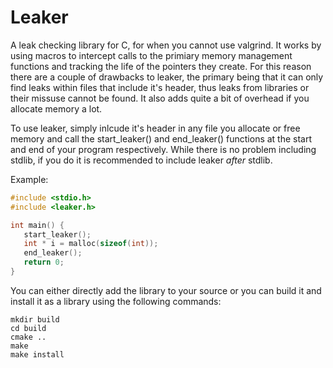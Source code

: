 # Leaker
A leak checking library for C, for when you cannot use valgrind. It works by using macros to intercept calls to the primiary memory management functions and tracking the life of the pointers they create.
For this reason there are a couple of drawbacks to leaker, the primary being that it can only find leaks within files that include it's header, thus leaks from libraries or their missuse cannot be found. It also adds quite a bit of overhead if you allocate memory a lot.
 
 To use leaker, simply inlcude it's header in any file you allocate or free memory and call the start_leaker() and end_leaker() functions at the start and end of your program respectively.
While there is no problem including stdlib, if you do it is recommended to include leaker _after_ stdlib. 
 
 Example: 
 ``` c
 #include <stdio.h>
 #include <leaker.h>
 
 int main() {
    start_leaker();
    int * i = malloc(sizeof(int));
    end_leaker();
    return 0;
}
 ```

You can either directly add the library to your source or you can build it and install it as a library using the following commands:
```
mkdir build
cd build
cmake ..
make
make install
```